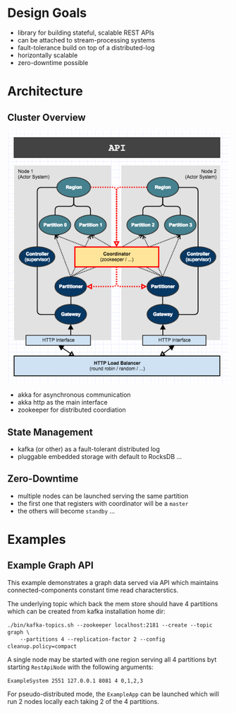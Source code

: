 # Design Goals 

 - library for building stateful, scalable REST APIs
 - can be attached to stream-processing systems 
 - fault-tolerance build on top of a distributed-log
 - horizontally scalable
 - zero-downtime possible
 
# Architecture
 

## Cluster Overview

 ![Cluster Architecture](doc/ClusterArchitecture.png)

 - akka for asynchronous communication 
 - akka http as the main interface
 - zookeeper for distributed coordiation

## State Management 

 - kafka (or other) as a fault-tolerant distributed log 
 - pluggable embedded storage with default to RocksDB
...

## Zero-Downtime 

 - multiple nodes can be launched serving the same partition
 - the first one that registers with coordinator will be a `master`
 - the others will become `standby` 
... 




# Examples

## Example Graph API

This example demonstrates a graph data served via API which
maintains connected-components constant time read characterstics.

The underlying topic which back the mem store should have 4 
partitions which can be created from kafka installation home dir:
 
    ./bin/kafka-topics.sh --zookeeper localhost:2181 --create --topic graph \
        --partitions 4 --replication-factor 2 --config cleanup.policy=compact
    
A single node may be started with one region
serving all 4 partitions byt starting `RestApiNode` with
the following arguments:

    ExampleSystem 2551 127.0.0.1 8081 4 0,1,2,3

For pseudo-distributed mode, the `ExampleApp` can be launched
which will run 2 nodes locally each taking 2 of the 4 partitions.


    